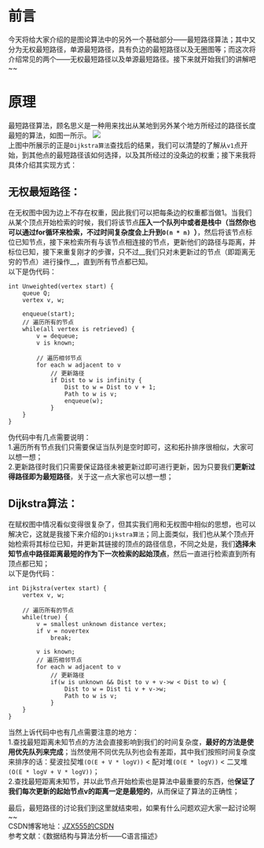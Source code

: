 # 前言
今天将给大家介绍的是图论算法中的另外一个基础部分——最短路径算法；其中又分为无权最短路径，单源最短路径，具有负边的最短路径以及无圈图等；而这次将介绍常见的两个——无权最短路径以及单源最短路径。接下来就开始我们的讲解吧~~  

# 原理
最短路径算法，顾名思义是一种用来找出从某地到另外某个地方所经过的路径长度最短的算法，如图一所示。
![](http://img.blog.csdn.net/20180311153220189?watermark/2/text/aHR0cDovL2Jsb2cuY3Nkbi5uZXQvd2VpeGluXzQxNDI3NDAw/font/5a6L5L2T/fontsize/400/fill/I0JBQkFCMA==/dissolve/70)  
上图中所展示的正是`Dijkstra算法`查找后的结果，我们可以清楚的了解从`v1`点开始，到其他点的最短路径该如何选择，以及其所经过的没条边的权重；接下来我将具体介绍其实现方式：

## 无权最短路径：
在无权图中因为边上不存在权重，因此我们可以把每条边的权重都当做1。当我们从某个顶点开始检索的时候，我们将该节点**压入一个队列中或者是栈中（当然你也可以通过for循环来检索，不过时间复杂度会上升到`O(n * n) `）**，然后将该节点标位已知节点，接下来检索所有与该节点相连接的节点，更新他们的路径与距离，并标位已知，接下来重复刚才的步骤，只不过__我们只对未更新过的节点（即距离无穷的节点）进行操作__，直到所有节点都已知。  
以下是伪代码：  

	int Unweighted(vertex start) {  
	    queue Q;  
	    vertex v, w;  
	  
	    enqueue(start);  
	    // 遍历所有的节点  
	    while(all vertex is retrieved) {  
	        v = dequeue;  
	        v is known;  
	  
	        // 遍历相邻节点  
	        for each w adjacent to v  
	            // 更新路径  
	            if Dist to w is infinity {  
	                Dist to w = Dist to v + 1;  
	                Path to w is v;  
	                enqueue(w);  
	            }  
	    }  
	} 
伪代码中有几点需要说明：  
1.遍历所有节点我们只需要保证当队列是空时即可，这和拓扑排序很相似，大家可以想一想；  
2.更新路径时我们只需要保证路径未被更新过即可进行更新，因为只要我们**更新过得路径即为最短路径**，关于这一点大家也可以想一想；  

## Dijkstra算法：  
在赋权图中情况看似变得很复杂了，但其实我们用和无权图中相似的思想，也可以解决它，这就是我接下来介绍的`Dijkstra算法`；同上面类似，我们也从某个顶点开始检索将其标位已知，并更新其链接的顶点的路径信息，不同之处是，我们**选择未知节点中路径距离最短的作为下一次检索的起始顶点**，然后一直进行检索直到所有顶点都已知；  
以下是伪代码：  

	int Dijkstra(vertex start) {  
	    vertex v, w;  
	  
	    // 遍历所有的节点  
	    while(true) {  
	        v = smallest unknown distance vertex;  
	        if v = novertex  
	            break;  
	  
	        v is known;  
	        // 遍历相邻节点  
	        for each w adjacent to v  
	            // 更新路径  
	            if(w is unknown && Dist to v + v->w < Dist to w) {  
	                Dist to w = Dist ti v + v->w;  
	                Path to w is v;  
	            }  
	    }  
	} 
当然上诉代码中也有几点需要注意的地方：  
1.查找最短距离未知节点的方法会直接影响到我们的时间复杂度，**最好的方法是使用优先队列来完成**；当然使用不同优先队列也会有差距，其中我们按照时间复杂度来排序的话：斐波拉契堆`(O(E + V * logV))` < 配对堆`(O(E * logV))` < 二叉堆`(O(E * logV + V * logV))`；  
2.查找最短距离未知节，并以此节点开始检索也是算法中最重要的东西，他**保证了我们每次更新的起始节点v的距离一定是最短的**，从而保证了算法的正确性；  

最后，最短路径的讨论我们到这里就结束啦，如果有什么问题欢迎大家一起讨论啊~~  
CSDN博客地址：[JZX555的CSDN](http://blog.csdn.net/weixin_41427400/article/details/79516355)  
参考文献：《数据结构与算法分析——C语言描述》